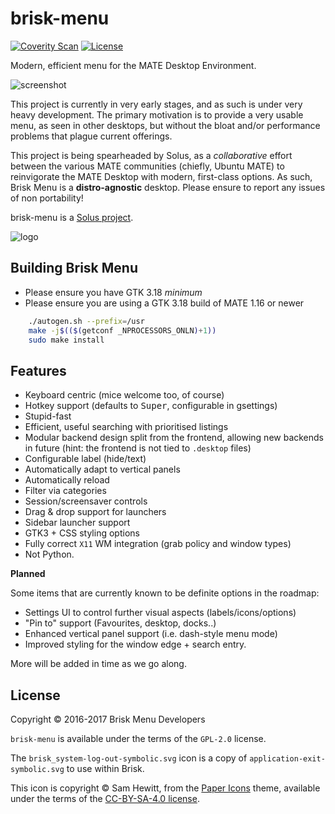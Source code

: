 brisk-menu
==========

[![Coverity Scan](https://img.shields.io/coverity/scan/11139.svg)](https://scan.coverity.com/projects/solus-project-brisk-menu) [![License](https://img.shields.io/badge/License-GPL%202.0-blue.svg)](https://opensource.org/licenses/GPL-2.0)

Modern, efficient menu for the MATE Desktop Environment.

![screenshot](https://raw.githubusercontent.com/solus-project/brisk-menu/master/.github/Brisk_Menu_0.4.0.png)

This project is currently in very early stages, and as such is under very heavy development. The primary motivation is to provide a very usable menu, as seen in other desktops, but without the bloat and/or performance problems that plague current offerings.

This project is being spearheaded by Solus, as a *collaborative* effort between the various MATE communities (chiefly, Ubuntu MATE) to reinvigorate the MATE Desktop with modern, first-class options. As such, Brisk Menu is a **distro-agnostic** desktop. Please ensure to report any issues of non portability!

brisk-menu is a [Solus project](https://solus-project.com/).

![logo](https://build.solus-project.com/logo.png)

Building Brisk Menu
-------------------

 * Please ensure you have GTK 3.18 *minimum*
 * Please ensure you are using a GTK 3.18 build of MATE 1.16 or newer

```bash
    ./autogen.sh --prefix=/usr
    make -j$(($(getconf _NPROCESSORS_ONLN)+1))
    sudo make install
````

Features
--------

 - Keyboard centric (mice welcome too, of course)
 - Hotkey support (defaults to <kbd>Super</kbd>, configurable in gsettings)
 - Stupid-fast
 - Efficient, useful searching with prioritised listings
 - Modular backend design split from the frontend, allowing new backends in future
   (hint: the frontend is not tied to `.desktop` files)
 - Configurable label (hide/text)
 - Automatically adapt to vertical panels
 - Automatically reload
 - Filter via categories
 - Session/screensaver controls
 - Drag & drop support for launchers
 - Sidebar launcher support
 - GTK3 + CSS styling options
 - Fully correct `X11` WM integration (grab policy and window types)
 - Not Python.

**Planned**

Some items that are currently known to be definite options in the roadmap:

 - Settings UI to control further visual aspects (labels/icons/options)
 - "Pin to" support (Favourites, desktop, docks..)
 - Enhanced vertical panel support (i.e. dash-style menu mode)
 - Improved styling for the window edge + search entry.

More will be added in time as we go along.

License
--------

Copyright © 2016-2017 Brisk Menu Developers

`brisk-menu` is available under the terms of the `GPL-2.0` license.

The `brisk_system-log-out-symbolic.svg` icon is a copy of `application-exit-symbolic.svg`
to use within Brisk.

This icon is copyright © Sam Hewitt, from the [Paper Icons](https://github.com/snwh/paper-icon-theme) theme, available
under the terms of the [CC-BY-SA-4.0 license](https://creativecommons.org/licenses/by-sa/4.0/).
